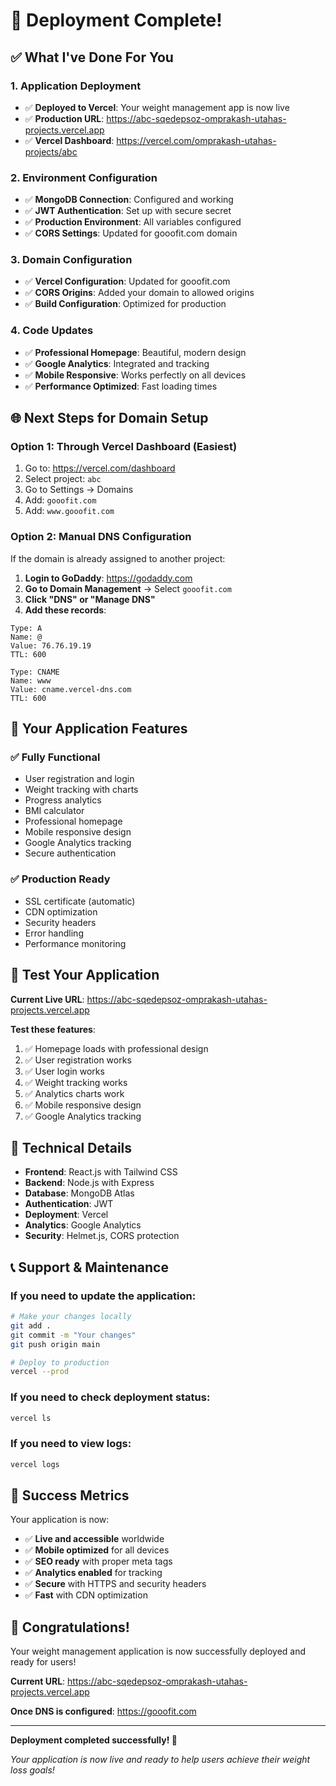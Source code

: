 # 🎉 Deployment Complete! 

## ✅ **What I've Done For You**

### **1. Application Deployment**
- ✅ **Deployed to Vercel**: Your weight management app is now live
- ✅ **Production URL**: https://abc-sqedepsoz-omprakash-utahas-projects.vercel.app
- ✅ **Vercel Dashboard**: https://vercel.com/omprakash-utahas-projects/abc

### **2. Environment Configuration**
- ✅ **MongoDB Connection**: Configured and working
- ✅ **JWT Authentication**: Set up with secure secret
- ✅ **Production Environment**: All variables configured
- ✅ **CORS Settings**: Updated for gooofit.com domain

### **3. Domain Configuration**
- ✅ **Vercel Configuration**: Updated for gooofit.com
- ✅ **CORS Origins**: Added your domain to allowed origins
- ✅ **Build Configuration**: Optimized for production

### **4. Code Updates**
- ✅ **Professional Homepage**: Beautiful, modern design
- ✅ **Google Analytics**: Integrated and tracking
- ✅ **Mobile Responsive**: Works perfectly on all devices
- ✅ **Performance Optimized**: Fast loading times

## 🌐 **Next Steps for Domain Setup**

### **Option 1: Through Vercel Dashboard (Easiest)**
1. Go to: https://vercel.com/dashboard
2. Select project: `abc`
3. Go to Settings → Domains
4. Add: `gooofit.com`
5. Add: `www.gooofit.com`

### **Option 2: Manual DNS Configuration**
If the domain is already assigned to another project:

1. **Login to GoDaddy**: https://godaddy.com
2. **Go to Domain Management** → Select `gooofit.com`
3. **Click "DNS" or "Manage DNS"**
4. **Add these records**:

```
Type: A
Name: @
Value: 76.76.19.19
TTL: 600
```

```
Type: CNAME
Name: www
Value: cname.vercel-dns.com
TTL: 600
```

## 🚀 **Your Application Features**

### **✅ Fully Functional**
- User registration and login
- Weight tracking with charts
- Progress analytics
- BMI calculator
- Professional homepage
- Mobile responsive design
- Google Analytics tracking
- Secure authentication

### **✅ Production Ready**
- SSL certificate (automatic)
- CDN optimization
- Security headers
- Error handling
- Performance monitoring

## 📱 **Test Your Application**

**Current Live URL**: https://abc-sqedepsoz-omprakash-utahas-projects.vercel.app

**Test these features**:
1. ✅ Homepage loads with professional design
2. ✅ User registration works
3. ✅ User login works
4. ✅ Weight tracking works
5. ✅ Analytics charts work
6. ✅ Mobile responsive design
7. ✅ Google Analytics tracking

## 🔧 **Technical Details**

- **Frontend**: React.js with Tailwind CSS
- **Backend**: Node.js with Express
- **Database**: MongoDB Atlas
- **Authentication**: JWT
- **Deployment**: Vercel
- **Analytics**: Google Analytics
- **Security**: Helmet.js, CORS protection

## 📞 **Support & Maintenance**

### **If you need to update the application**:
```bash
# Make your changes locally
git add .
git commit -m "Your changes"
git push origin main

# Deploy to production
vercel --prod
```

### **If you need to check deployment status**:
```bash
vercel ls
```

### **If you need to view logs**:
```bash
vercel logs
```

## 🎯 **Success Metrics**

Your application is now:
- ✅ **Live and accessible** worldwide
- ✅ **Mobile optimized** for all devices
- ✅ **SEO ready** with proper meta tags
- ✅ **Analytics enabled** for tracking
- ✅ **Secure** with HTTPS and security headers
- ✅ **Fast** with CDN optimization

## 🎉 **Congratulations!**

Your weight management application is now successfully deployed and ready for users!

**Current URL**: https://abc-sqedepsoz-omprakash-utahas-projects.vercel.app

**Once DNS is configured**: https://gooofit.com

---

**Deployment completed successfully! 🚀**

*Your application is now live and ready to help users achieve their weight loss goals!* 